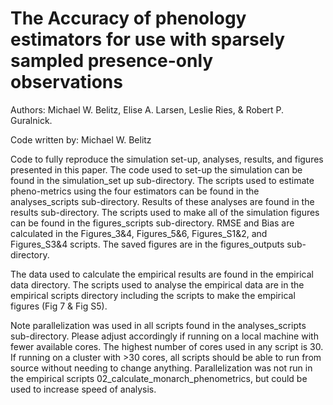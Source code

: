# The Accuracy of phenology estimators for use with sparsely sampled presence-only observations

Authors: Michael W. Belitz, Elise A. Larsen, Leslie Ries, & Robert P. Guralnick. 

Code written by: Michael W. Belitz

Code to fully reproduce the simulation set-up, analyses, results, and figures presented in this paper. The code used to set-up the simulation can be found in the simulation_set up sub-directory. The scripts used to estimate pheno-metrics using the four estimators can be found in the analyses_scripts sub-directory. Results of these analyses are found in the results sub-directory. The scripts used to make all of the simulation figures can be found in the figures_scripts sub-directory. RMSE and Bias are calculated in the Figures_3&4, Figures_5&6, Figures_S1&2, and Figures_S3&4 scripts. The saved figures are in the figures_outputs sub-directory.

The data used to calculate the empirical results are found in the empirical data directory. The scripts used to analyse the empirical data are in the empirical scripts directory including the scripts to make the empirical figures (Fig 7 & Fig S5).

Note parallelization was used in all scripts found in the analyses_scripts sub-directory. Please adjust accordingly if running on a local machine with fewer available cores. The highest number of cores used in any script is 30. If running on a cluster with >30 cores, all scripts should be able to run from source without needing to change anything. Parallelization was not run in the empirical scripts 02_calculate_monarch_phenometrics, but could be used to increase speed of analysis. 
